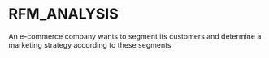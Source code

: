 # RFM_ANALYSIS

An e-commerce company wants to segment its customers and determine a marketing strategy according to these segments
